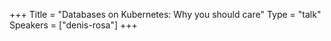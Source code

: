 +++
Title = "Databases on Kubernetes: Why you should care"
Type = "talk"
Speakers = ["denis-rosa"]
+++
